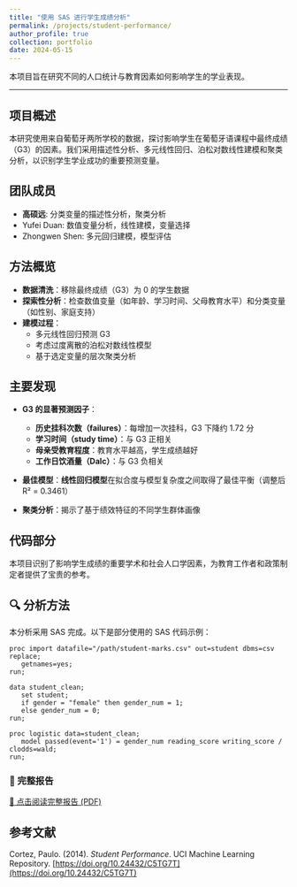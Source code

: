 ```yaml
---
title: "使用 SAS 进行学生成绩分析"
permalink: /projects/student-performance/
author_profile: true
collection: portfolio
date: 2024-05-15
---
```


本项目旨在研究不同的人口统计与教育因素如何影响学生的学业表现。

---

## 项目概述

本研究使用来自葡萄牙两所学校的数据，探讨影响学生在葡萄牙语课程中最终成绩（G3）的因素。我们采用描述性分析、多元线性回归、泊松对数线性建模和聚类分析，以识别学生学业成功的重要预测变量。

## 团队成员
- **高硕远**: 分类变量的描述性分析，聚类分析
- Yufei Duan: 数值变量分析，线性建模，变量选择  
- Zhongwen Shen: 多元回归建模，模型评估

## 方法概览

- **数据清洗**：移除最终成绩（G3）为 0 的学生数据  
- **探索性分析**：检查数值变量（如年龄、学习时间、父母教育水平）和分类变量（如性别、家庭支持）  
- **建模过程**：
  - 多元线性回归预测 G3  
  - 考虑过度离散的泊松对数线性模型  
  - 基于选定变量的层次聚类分析  

## 主要发现

- **G3 的显著预测因子**：
  - **历史挂科次数（failures）**：每增加一次挂科，G3 下降约 1.72 分  
  - **学习时间（study time）**：与 G3 正相关  
  - **母亲受教育程度**：教育水平越高，学生成绩越好  
  - **工作日饮酒量（Dalc）**：与 G3 负相关

- **最佳模型**：**线性回归模型**在拟合度与模型复杂度之间取得了最佳平衡（调整后 R² = 0.3461）

- **聚类分析**：揭示了基于绩效特征的不同学生群体画像

## 代码部分

本项目识别了影响学生成绩的重要学术和社会人口学因素，为教育工作者和政策制定者提供了宝贵的参考。

## 🔍 分析方法

本分析采用 SAS 完成。以下是部分使用的 SAS 代码示例：

```sas
proc import datafile="/path/student-marks.csv" out=student dbms=csv replace;
   getnames=yes;
run;

data student_clean;
   set student;
   if gender = "female" then gender_num = 1;
   else gender_num = 0;
run;

proc logistic data=student_clean;
   model passed(event='1') = gender_num reading_score writing_score / clodds=wald;
run;
```

### 📎 完整报告

[📄 点击阅读完整报告 (PDF)](/files/student_performance_report.pdf)

## 参考文献

Cortez, Paulo. (2014). *Student Performance*. UCI Machine Learning Repository. [https://doi.org/10.24432/C5TG7T](https://doi.org/10.24432/C5TG7T)
